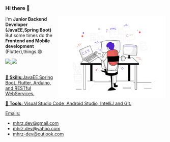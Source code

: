 ### Hi there 👋

<!--
**mohrazium/mohrazium** is a ✨ _special_ ✨ repository because its `README.md` (this file) appears on your GitHub profile.

Here are some ideas to get you started:

- 🔭 I’m currently working on ...
- 🌱 I’m currently learning ...
- 👯 I’m looking to collaborate on ...
- 🤔 I’m looking for help with ...
- 💬 Ask me about ...
- 📫 How to reach me: ...
- 😄 Pronouns: ...
- ⚡ Fun fact: ...
-->
<img src="https://github.com/mohrazium/mohrazium/blob/main/web-development.svg" min-width="340px" max-width="400px" width="340px" align="right" alt="Development">

<p align="left">
I'm <strong>Junior Backend Developer (JavaEE,Spring Boot)
</strong></br> But some times do the <strong>Frontend and Mobile development</strong> (Flutter),things.😄 </br>
</p>

<div>
  <a href="https://github.com/mohrazium">
  <img height="180em" src="https://github-readme-stats.vercel.app/api?username=mohrazium&count_private=true&theme=blue&show_icons=true"/>
  <img height="180em" src="https://github-readme-stats.vercel.app/api/top-langs/?username=mohrazium&layout=compact&langs_count=7&theme=blue"/>
</div>
</br>
<p align="left">
  🦄 <strong>Skills:</strong>JavaEE,Spring Boot, Flutter, Arduino, and RESTful WebServices.
</p>

<p align="left">
  💼 <strong>Tools:</strong> Visual Studio Code, Android Studio, IntelliJ and Git.
</p>

Emails:

- mhrz.dev@gmail.com
- mhrz.dev@yahoo.com
- mhrz-dev@outlook.com
